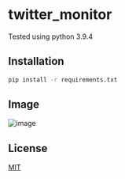 # twitter_monitor
Tested using python 3.9.4

## Installation

```bash
pip install -r requirements.txt
```

## Image
![image](https://user-images.githubusercontent.com/50675404/149232610-3b6f85ad-8adb-4313-a7a9-f5d976ab4b1c.png)

## License
[MIT](https://choosealicense.com/licenses/mit/)
